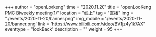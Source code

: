﻿+++ 
author = "openLookeng"
time = "2020.11.20" 
title = "openLooKeng PMC Biweekly meeting(1)" 
location = "线上" 
tag = "直播"
img = "./events/2020-11-20/banner.png" 
img_mobile = './events/2020-11-20/banner.png'
link = "https://www.bilibili.com/video/BV1jz4y1k7AX"
eventtype = "lookBack"
description = ""
weight = 95
+++

